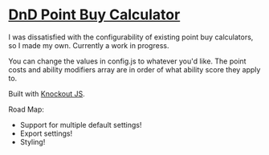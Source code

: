 # [DnD Point Buy Calculator](https://flashynuff.github.io/point_buy_calculator/)

I was dissatisfied with the configurability of existing point buy calculators, so I made my own. Currently a work in progress.

You can change the values in config.js to whatever you'd like. The point costs and ability modifiers array are in order of what ability score they apply to.

Built with [Knockout JS](http://knockoutjs.com).

Road Map:
* Support for multiple default settings!
* Export settings!
* Styling!